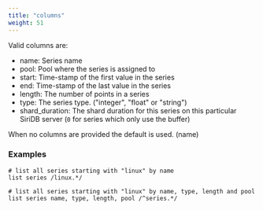 ```yaml
---
title: "columns"
weight: 51
---
```


Valid columns are:

- name: Series name
- pool: Pool where the series is assigned to
- start: Time-stamp of the first value in the series
- end: Time-stamp of the last value in the series
- length: The number of points in a series
- type: The series type. ("integer", "float" or "string")
- shard_duration: The shard duration for this series on this particular SiriDB server (`0` for series which only use the buffer)

When no columns are provided the default is used. (name)

### Examples

    # list all series starting with "linux" by name
    list series /linux.*/

    # list all series starting with "linux" by name, type, length and pool
    list series name, type, length, pool /^series.*/
